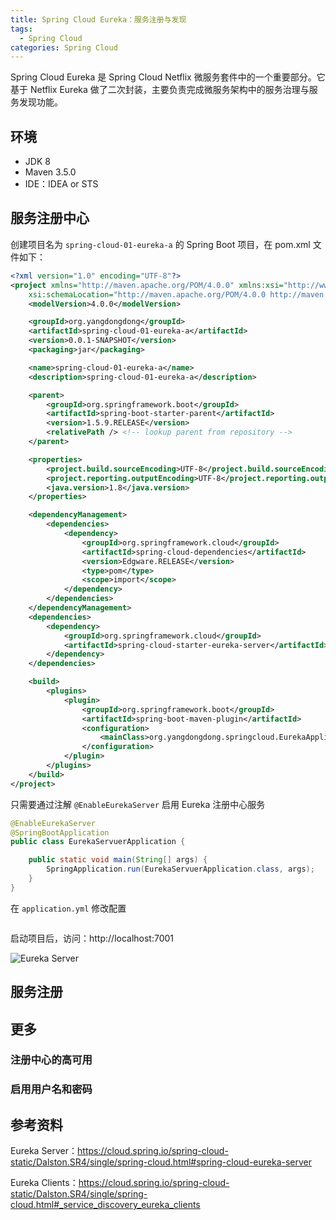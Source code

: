 ```yaml
---
title: Spring Cloud Eureka：服务注册与发现
tags:
  - Spring Cloud
categories: Spring Cloud
---
```


Spring Cloud Eureka 是 Spring Cloud Netflix 微服务套件中的一个重要部分。它基于 Netflix Eureka 做了二次封装，主要负责完成微服务架构中的服务治理与服务发现功能。

<!-- more -->

## 环境
* JDK 8
* Maven 3.5.0
* IDE：IDEA or STS

## 服务注册中心

创建项目名为 `spring-cloud-01-eureka-a`  的 Spring Boot 项目，在 pom.xml 文件如下：
```XML
<?xml version="1.0" encoding="UTF-8"?>
<project xmlns="http://maven.apache.org/POM/4.0.0" xmlns:xsi="http://www.w3.org/2001/XMLSchema-instance"
	xsi:schemaLocation="http://maven.apache.org/POM/4.0.0 http://maven.apache.org/xsd/maven-4.0.0.xsd">
	<modelVersion>4.0.0</modelVersion>

	<groupId>org.yangdongdong</groupId>
	<artifactId>spring-cloud-01-eureka-a</artifactId>
	<version>0.0.1-SNAPSHOT</version>
	<packaging>jar</packaging>

	<name>spring-cloud-01-eureka-a</name>
	<description>spring-cloud-01-eureka-a</description>

	<parent>
		<groupId>org.springframework.boot</groupId>
		<artifactId>spring-boot-starter-parent</artifactId>
		<version>1.5.9.RELEASE</version>
		<relativePath /> <!-- lookup parent from repository -->
	</parent>

	<properties>
		<project.build.sourceEncoding>UTF-8</project.build.sourceEncoding>
		<project.reporting.outputEncoding>UTF-8</project.reporting.outputEncoding>
		<java.version>1.8</java.version>
	</properties>

	<dependencyManagement>
		<dependencies>
			<dependency>
				<groupId>org.springframework.cloud</groupId>
				<artifactId>spring-cloud-dependencies</artifactId>
				<version>Edgware.RELEASE</version>
				<type>pom</type>
				<scope>import</scope>
			</dependency>
		</dependencies>
	</dependencyManagement>
	<dependencies>
		<dependency>
			<groupId>org.springframework.cloud</groupId>
			<artifactId>spring-cloud-starter-eureka-server</artifactId>
		</dependency>
	</dependencies>

	<build>
		<plugins>
			<plugin>
				<groupId>org.springframework.boot</groupId>
				<artifactId>spring-boot-maven-plugin</artifactId>
				<configuration>
					<mainClass>org.yangdongdong.springcloud.EurekaApplication</mainClass>
				</configuration>
			</plugin>
		</plugins>
	</build>
</project>
```

只需要通过注解 `@EnableEurekaServer` 启用 Eureka 注册中心服务

```Java
@EnableEurekaServer
@SpringBootApplication
public class EurekaServuerApplication {

	public static void main(String[] args) {
		SpringApplication.run(EurekaServuerApplication.class, args);
	}
}
```


在 `application.yml` 修改配置
```YML

```

启动项目后，访问：http://localhost:7001 

![Eureka Server]()


## 服务注册


## 更多

### 注册中心的高可用


### 启用用户名和密码





## 参考资料

Eureka Server：https://cloud.spring.io/spring-cloud-static/Dalston.SR4/single/spring-cloud.html#spring-cloud-eureka-server

Eureka Clients：https://cloud.spring.io/spring-cloud-static/Dalston.SR4/single/spring-cloud.html#_service_discovery_eureka_clients

